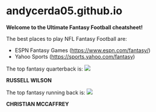 # andycerda05.github.io
**Welcome to the Ultimate Fantasy Football cheatsheet!**

The best places to play NFL Fantasy Football are:
- ESPN Fantasy Games (https://www.espn.com/fantasy/)
- Yahoo Sports (https://sports.yahoo.com/fantasy)

The top fantasy quarterback is:
![](https://www.tampabay.com/resizer/3FYZrojLMdtbRPZOCtJ6QAyR7o8=/1800x1012/smart/arc-anglerfish-arc2-prod-tbt.s3.amazonaws.com/public/AHCSWJIXPBFN3OHAIFIXBB2HIY.jpg)

**RUSSELL WILSON**

The top fantasy running back is: 
![](https://usatpackerswire.files.wordpress.com/2019/11/usatsi_13615421.jpg?w=779&h=467&crop=1&zoom=2)

**CHRISTIAN MCCAFFREY** 
